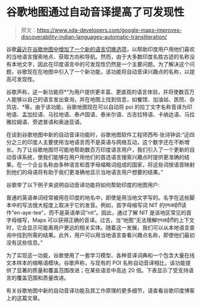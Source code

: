 # 谷歌地图通过自动音译提高了可发现性

> 原文：<https://www.xda-developers.com/google-maps-improves-discoverability-indian-languages-automatic-transliteration/>

谷歌[最近在谷歌地图中增加了一个新的语言切换选项](https://www.xda-developers.com/google-l10n-event-indic-language-maps-search-lens-muril/)，以帮助印度用户用他们喜欢的当地语言搜索地点、获取方向和导航。然而，由于大多数印度名胜古迹的名称没有本地文字，因此在印度语言中的可发现性仍然是一个主要问题。为了解决这个问题，谷歌现在在地图中引入了一个新功能，该功能将自动音译兴趣点的名称，以提高可发现性。

谷歌声称，这一新功能将*“为用户提供更丰富、更直观的语言体验，并将使数百万人能够以自己的语言发出查询，并在地图上找到信息，如餐馆、加油站、医院、杂货店、*等。由于该功能，谷歌地图现在可以自动将 poi 的拉丁文字名称音译为印地语、孟加拉语、马拉地语、泰卢固语、泰米尔语、古吉拉特语、卡纳达语、马拉雅拉姆语、旁遮普语和奥迪亚语。

在谈到谷歌地图中新的自动音译功能时，谷歌地图软件工程师西布·张诗钟说:“近四分之三的印度人主要使用当地语言而不是英语与网络互动，这个数字还在不断增长。为了让谷歌地图尽可能地帮助数百万印度语言用户，我们引入了一个更新的自动音译系统，使我们能够在用户用他们的首选语言搜索兴趣点时提供更准确的结果。在一个企业名称由多种语言和首字母缩略词组成的国家，将这些词按语音映射到他们的母语将有助于我们更准确地显示当地语言用户想要的结果。”

谷歌举了以下例子来说明自动音译功能将如何帮助印度的地图用户:

普通的英语单词经常被用在印度的地名中，即使是用当地文字写的。名字在这些脚本中的写法很大程度上取决于它的发音。例如，首字母缩写词 NIT 的एनआईटी读作“en-aye-tee”，而不是英语单词“nit”。因此，通过了解 NIT 是该地区常见的首字母缩写，Maps 可以获得正确的音译。过去，当“地图”无法理解एनआईटी的上下文时，它会显示可能离用户更远的相关实体。随着这一发展，我们可以从本地语言查询中找到所需的结果。此外，用户可以用当地语言查看兴趣点名称，即使他们最初没有这些信息。”

为了实现这一功能，谷歌使用了一套学习模型、各种音译词典和一个包含大量在线文本样本的缩略语模块。谷歌声称，与现有的 POI 名称自动音译相比，该功能提供了显著的质量和覆盖范围改进；在某些语言中高达 20 倍。下表显示了受支持语言的覆盖范围和质量改进。

有关谷歌地图中新的自动音译功能及其工作原理的更多细节，请查看谷歌印度博客上的这篇文章。
